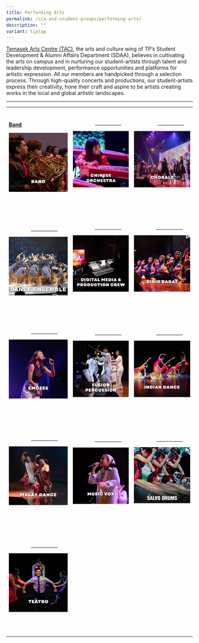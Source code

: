 ```yaml
---
title: Performing Arts
permalink: /cca-and-student-groups/performing-arts/
description: ""
variant: tiptap
---
```

<p><a href="/events/temasek-arts-centre/about-tac" rel="noopener noreferrer nofollow" target="_blank">Temasek Arts Centre (TAC)</a>,
the arts and culture wing of TP’s Student Development &amp; Alumni Affairs
Department (SDAA), believes in cultivating the arts on campus and in nurturing
our student-artists through talent and leadership development, performance
opportunities and platforms for artistic expression. All our members are
handpicked through a selection process. Through high-quality concerts and
productions, our student-artists express their creativity, hone their craft
and aspire to be artists creating works in the local and global artistic
landscapes.</p>
<hr>
<table style="minWidth: 75px">
<colgroup>
<col>
<col>
<col>
</colgroup>
<tbody>
<tr>
<td rowspan="1" colspan="1">
<p>
<br><strong><a href="/performing-arts/band" rel="noopener noreferrer nofollow" target="_blank">Band</a></strong>
</p>
<div class="isomer-image-wrapper">
<img style="display:block;margin-left:auto;margin-right:auto;" height="auto" width="100%" alt="Band" src="/images/Arts/BAND_button-01.png">
</div>
<p>&nbsp;&nbsp;&nbsp;&nbsp;&nbsp;&nbsp;&nbsp;&nbsp;&nbsp;&nbsp;&nbsp;&nbsp;&nbsp;&nbsp;&nbsp;&nbsp;&nbsp;&nbsp;&nbsp;
&nbsp;&nbsp;&nbsp;&nbsp;&nbsp;&nbsp;&nbsp;&nbsp;&nbsp;&nbsp;&nbsp;&nbsp;&nbsp;&nbsp;&nbsp;&nbsp;&nbsp;&nbsp;&nbsp;&nbsp;&nbsp;</p>
</td>
<td rowspan="1" colspan="1">
<p>
<br>&nbsp;&nbsp;&nbsp;&nbsp;&nbsp;&nbsp;&nbsp;&nbsp;&nbsp;&nbsp;&nbsp;&nbsp;&nbsp;&nbsp;&nbsp;
<a href="/performing-arts/chinese-orchestra/" rel="noopener noreferrer nofollow" target="_blank">&nbsp;&nbsp;&nbsp;&nbsp;&nbsp;&nbsp;&nbsp;&nbsp;&nbsp;&nbsp;&nbsp;&nbsp;&nbsp;&nbsp;&nbsp;&nbsp;&nbsp;&nbsp;&nbsp;</a>
</p>
<div class="isomer-image-wrapper">
<img style="display:block;margin-left:auto;margin-right:auto;" height="auto" width="100%" alt="Chinese Orchestra" src="/images/Arts/CO_button-01.png">
</div>
<p>&nbsp;&nbsp;&nbsp;&nbsp;&nbsp;&nbsp;&nbsp;&nbsp;&nbsp;&nbsp;&nbsp;&nbsp;&nbsp;&nbsp;&nbsp;&nbsp;&nbsp;&nbsp;&nbsp;
&nbsp;&nbsp;&nbsp;&nbsp;&nbsp;&nbsp;&nbsp;&nbsp;&nbsp;&nbsp;&nbsp;&nbsp;&nbsp;&nbsp;&nbsp;
&nbsp;&nbsp;&nbsp;&nbsp;&nbsp;&nbsp;&nbsp;&nbsp;&nbsp;&nbsp;&nbsp;</p>
</td>
<td rowspan="1" colspan="1">
<p>
<br>&nbsp;&nbsp;&nbsp; &nbsp;&nbsp;&nbsp;&nbsp;&nbsp;&nbsp;&nbsp;&nbsp;&nbsp;&nbsp;&nbsp;&nbsp;
<a href="/performing-arts/chorale/" rel="noopener noreferrer nofollow" target="_blank">&nbsp;&nbsp;&nbsp;&nbsp;&nbsp;&nbsp;&nbsp;&nbsp;&nbsp;&nbsp;&nbsp;&nbsp;&nbsp;&nbsp;&nbsp;&nbsp;&nbsp;&nbsp;&nbsp;</a>
</p>
<div class="isomer-image-wrapper">
<img style="display:block;margin-left:auto;margin-right:auto;" height="auto" width="100%" alt="Chorale" src="/images/Arts/CHORALE_button-01.png">
</div>
<p>&nbsp;&nbsp;&nbsp;&nbsp;&nbsp;&nbsp;&nbsp;&nbsp;&nbsp;&nbsp;&nbsp;&nbsp;&nbsp;&nbsp;&nbsp;&nbsp;&nbsp;&nbsp;&nbsp;
&nbsp;&nbsp;&nbsp;&nbsp;&nbsp;&nbsp;&nbsp;&nbsp;&nbsp;&nbsp;&nbsp;&nbsp;&nbsp;&nbsp;&nbsp;
&nbsp;&nbsp;&nbsp;&nbsp;&nbsp;&nbsp;&nbsp;&nbsp;&nbsp;&nbsp;&nbsp;</p>
</td>
</tr>
<tr>
<td rowspan="1" colspan="1">
<p>
<br>&nbsp;&nbsp;&nbsp;&nbsp;&nbsp;&nbsp;&nbsp;&nbsp;&nbsp;&nbsp;&nbsp;&nbsp;&nbsp;&nbsp;&nbsp;
<a href="/performing-arts/dance-ensemble/" rel="noopener noreferrer nofollow" target="_blank">&nbsp;&nbsp;&nbsp;&nbsp;&nbsp;&nbsp;&nbsp;&nbsp;&nbsp;&nbsp;&nbsp;&nbsp;&nbsp;&nbsp;&nbsp;&nbsp;&nbsp;&nbsp;&nbsp;</a>
</p>
<div class="isomer-image-wrapper">
<img style="width: 100%" height="auto" width="100%" alt="" src="/images/Arts/Dance_Ensemble.jpg">
</div>
<p>&nbsp;&nbsp;&nbsp;&nbsp;&nbsp;&nbsp; &nbsp;&nbsp;&nbsp;&nbsp;&nbsp;&nbsp;&nbsp;&nbsp;&nbsp;&nbsp;&nbsp;</p>
</td>
<td rowspan="1" colspan="1">
<p>
<br>&nbsp;&nbsp;&nbsp;&nbsp;&nbsp;&nbsp;&nbsp;&nbsp;&nbsp;&nbsp;&nbsp;&nbsp;&nbsp;&nbsp;&nbsp;
<a href="/performing-arts/digital-media-and-production-crew/" rel="noopener noreferrer nofollow" target="_blank">&nbsp;&nbsp;&nbsp;&nbsp;&nbsp;&nbsp;&nbsp;&nbsp;&nbsp;&nbsp;&nbsp;&nbsp;&nbsp;&nbsp;&nbsp;&nbsp;&nbsp;&nbsp;&nbsp;</a>
</p>
<div class="isomer-image-wrapper">
<img style="display:block;margin-left:auto;margin-right:auto;" height="auto" width="100%" alt="Digital Media and Production Crew" src="/images/Arts/DMPC_button-01.png">
</div>
<p>&nbsp;&nbsp;&nbsp;&nbsp;&nbsp;&nbsp;&nbsp;&nbsp;&nbsp;&nbsp;&nbsp;&nbsp;&nbsp;&nbsp;&nbsp;&nbsp;&nbsp;&nbsp;&nbsp;
&nbsp;&nbsp;&nbsp;&nbsp;&nbsp;&nbsp;&nbsp;&nbsp;&nbsp;&nbsp;&nbsp;&nbsp;&nbsp;&nbsp;&nbsp;
&nbsp;&nbsp;&nbsp;&nbsp;&nbsp;&nbsp;&nbsp;&nbsp;&nbsp;&nbsp;&nbsp;</p>
</td>
<td rowspan="1" colspan="1">
<p>
<br>&nbsp;&nbsp;&nbsp;&nbsp;&nbsp;&nbsp;&nbsp;&nbsp;&nbsp;&nbsp;&nbsp;&nbsp;&nbsp;&nbsp;&nbsp;
<a href="/performing-arts/dikir-barat/" rel="noopener noreferrer nofollow" target="_blank">&nbsp;&nbsp;&nbsp;&nbsp;&nbsp;&nbsp;&nbsp;&nbsp;&nbsp;&nbsp;&nbsp;&nbsp;&nbsp;&nbsp;&nbsp;&nbsp;&nbsp;&nbsp;&nbsp;</a>
</p>
<div class="isomer-image-wrapper">
<img style="display:block;margin-left:auto;margin-right:auto;" height="auto" width="100%" alt="Dikir Barat" src="/images/Arts/DK_button-01.png">
</div>
<p>&nbsp;&nbsp;&nbsp;&nbsp;&nbsp;&nbsp;&nbsp;&nbsp;&nbsp;&nbsp;&nbsp;&nbsp;&nbsp;&nbsp;&nbsp;&nbsp;&nbsp;&nbsp;&nbsp;
&nbsp;&nbsp;&nbsp;&nbsp;&nbsp;&nbsp;&nbsp;&nbsp;&nbsp;&nbsp;&nbsp;&nbsp;&nbsp;&nbsp;&nbsp;
&nbsp;&nbsp;&nbsp;&nbsp;&nbsp;&nbsp;&nbsp;&nbsp;&nbsp;&nbsp;&nbsp;</p>
</td>
</tr>
<tr>
<td rowspan="1" colspan="1">
<p>
<br>&nbsp;&nbsp;&nbsp;&nbsp;&nbsp;&nbsp;&nbsp;&nbsp;&nbsp;&nbsp;&nbsp;&nbsp;&nbsp;&nbsp;&nbsp;
<a href="/performing-arts/emcees/" rel="noopener noreferrer nofollow" target="_blank">&nbsp;&nbsp;&nbsp;&nbsp;&nbsp;&nbsp;&nbsp;&nbsp;&nbsp;&nbsp;&nbsp;&nbsp;&nbsp;&nbsp;&nbsp;&nbsp;&nbsp;&nbsp;&nbsp;</a>
</p>
<div class="isomer-image-wrapper">
<img style="display:block;margin-left:auto;margin-right:auto;" height="auto" width="100%" alt="TP Emcees" src="/images/Arts/EMCEES_button-01-v2.png">
</div>
<p>&nbsp;&nbsp;&nbsp;&nbsp;&nbsp;&nbsp;&nbsp;&nbsp;&nbsp;&nbsp;&nbsp;&nbsp;&nbsp;&nbsp;&nbsp;&nbsp;&nbsp;&nbsp;&nbsp;
&nbsp;&nbsp;&nbsp;&nbsp;&nbsp;&nbsp;&nbsp;&nbsp;&nbsp;&nbsp;&nbsp;&nbsp;&nbsp;&nbsp;&nbsp;
&nbsp;&nbsp;&nbsp;&nbsp;&nbsp;&nbsp;&nbsp;&nbsp;&nbsp;&nbsp;&nbsp;</p>
</td>
<td rowspan="1" colspan="1">
<p>
<br>&nbsp;&nbsp;&nbsp;&nbsp;&nbsp;&nbsp;&nbsp;&nbsp;&nbsp;&nbsp;&nbsp;&nbsp;&nbsp;&nbsp;&nbsp;
<a href="/performing-arts/fusion-percussion/" rel="noopener noreferrer nofollow" target="_blank">&nbsp;&nbsp;&nbsp;&nbsp;&nbsp;&nbsp;&nbsp;&nbsp;&nbsp;&nbsp;&nbsp;&nbsp;&nbsp;&nbsp;&nbsp;&nbsp;&nbsp;&nbsp;&nbsp;</a>
</p>
<div class="isomer-image-wrapper">
<img style="display:block;margin-left:auto;margin-right:auto;" height="auto" width="100%" alt="Fusion Percussion" src="/images/Arts/FP_button-02.png">
</div>
<p>&nbsp;&nbsp;&nbsp;&nbsp;&nbsp;&nbsp;&nbsp;&nbsp;&nbsp;&nbsp;&nbsp;&nbsp;&nbsp;&nbsp;&nbsp;&nbsp;&nbsp;&nbsp;&nbsp;
&nbsp;&nbsp;&nbsp;&nbsp;&nbsp;&nbsp;&nbsp;&nbsp;&nbsp;&nbsp;&nbsp;&nbsp;&nbsp;&nbsp;&nbsp;
&nbsp;&nbsp;&nbsp;&nbsp;&nbsp;&nbsp;&nbsp;&nbsp;&nbsp;&nbsp;&nbsp;</p>
</td>
<td rowspan="1" colspan="1">
<p>
<br>&nbsp;&nbsp;&nbsp;&nbsp;&nbsp;&nbsp;&nbsp;&nbsp;&nbsp;&nbsp;&nbsp;&nbsp;&nbsp;&nbsp;&nbsp;
<a href="/performing-arts/indian-dance/" rel="noopener noreferrer nofollow" target="_blank">&nbsp;&nbsp;&nbsp;&nbsp;&nbsp;&nbsp;&nbsp;&nbsp;&nbsp;&nbsp;&nbsp;&nbsp;&nbsp;&nbsp;&nbsp;&nbsp;&nbsp;&nbsp;&nbsp;</a>
</p>
<div class="isomer-image-wrapper">
<img style="display:block;margin-left:auto;margin-right:auto;" height="auto" width="100%" alt="Indian Dance" src="/images/Arts/IDG_button-01.png">
</div>
<p>&nbsp;&nbsp;&nbsp;&nbsp;&nbsp;&nbsp;&nbsp;&nbsp;&nbsp;&nbsp;&nbsp;&nbsp;&nbsp;&nbsp;&nbsp;&nbsp;&nbsp;&nbsp;&nbsp;
&nbsp;&nbsp;&nbsp;&nbsp;&nbsp;&nbsp;&nbsp;&nbsp;&nbsp;&nbsp;&nbsp;&nbsp;&nbsp;&nbsp;&nbsp;
&nbsp;&nbsp;&nbsp;&nbsp;&nbsp;&nbsp;&nbsp;&nbsp;&nbsp;&nbsp;&nbsp;</p>
</td>
</tr>
<tr>
<td rowspan="1" colspan="1">
<p>
<br>&nbsp;&nbsp;&nbsp;&nbsp;&nbsp;&nbsp;&nbsp;&nbsp;&nbsp;&nbsp;&nbsp;&nbsp;&nbsp;&nbsp;&nbsp;
<a href="/performing-arts/malay-dance/" rel="noopener noreferrer nofollow" target="_blank">&nbsp;&nbsp;&nbsp;&nbsp;&nbsp;&nbsp;&nbsp;&nbsp;&nbsp;&nbsp;&nbsp;&nbsp;&nbsp;&nbsp;&nbsp;&nbsp;&nbsp;&nbsp;&nbsp;</a>
</p>
<div class="isomer-image-wrapper">
<img style="display:block;margin-left:auto;margin-right:auto;" height="auto" width="100%" alt="Malay Dance" src="/images/Arts/MDG_button-01.png">
</div>
<p>&nbsp;&nbsp;&nbsp;&nbsp;&nbsp;&nbsp;&nbsp;&nbsp;&nbsp;&nbsp;&nbsp;&nbsp;&nbsp;&nbsp;&nbsp;&nbsp;&nbsp;&nbsp;&nbsp;
&nbsp;&nbsp;&nbsp;&nbsp;&nbsp; &nbsp;&nbsp;&nbsp;&nbsp;&nbsp;&nbsp;&nbsp;&nbsp;&nbsp;&nbsp;&nbsp;&nbsp;&nbsp;&nbsp;&nbsp;&nbsp;&nbsp;&nbsp;&nbsp;&nbsp;&nbsp;</p>
</td>
<td rowspan="1" colspan="1">
<p>
<br>&nbsp;&nbsp;&nbsp;&nbsp;&nbsp;&nbsp;&nbsp;&nbsp;&nbsp;&nbsp;&nbsp;&nbsp;&nbsp;&nbsp;&nbsp;
<a href="/performing-arts/music-vox/" rel="noopener noreferrer nofollow" target="_blank">&nbsp;&nbsp;&nbsp;&nbsp;&nbsp;&nbsp;&nbsp;&nbsp;&nbsp;&nbsp;&nbsp;&nbsp;&nbsp;&nbsp;&nbsp;&nbsp;&nbsp;&nbsp;&nbsp;</a>
</p>
<div class="isomer-image-wrapper">
<img style="display:block;margin-left:auto;margin-right:auto;" height="auto" width="100%" alt="Music Vox" src="/images/Arts/MV_button-01.png">
</div>
<p>&nbsp;&nbsp;&nbsp;&nbsp;&nbsp;&nbsp;&nbsp;&nbsp;&nbsp;&nbsp;&nbsp;&nbsp;&nbsp;&nbsp;&nbsp;&nbsp;&nbsp;&nbsp;&nbsp;
&nbsp;&nbsp;&nbsp;&nbsp;&nbsp;&nbsp;&nbsp;&nbsp;&nbsp;&nbsp;&nbsp;&nbsp;&nbsp;&nbsp;&nbsp;
&nbsp;&nbsp;&nbsp;&nbsp;&nbsp;&nbsp;&nbsp;&nbsp;&nbsp;&nbsp;&nbsp;</p>
</td>
<td rowspan="1" colspan="1">
<p>
<br>&nbsp;&nbsp;&nbsp;&nbsp;&nbsp;&nbsp;&nbsp;&nbsp;&nbsp;&nbsp;&nbsp;&nbsp;&nbsp;&nbsp;&nbsp;
<a href="/performing-arts/salvo-drums/" rel="noopener noreferrer nofollow" target="_blank">&nbsp;&nbsp;&nbsp;&nbsp;&nbsp;&nbsp;&nbsp;&nbsp;&nbsp;&nbsp;&nbsp;&nbsp;&nbsp;&nbsp;&nbsp;&nbsp;&nbsp;&nbsp;&nbsp;</a>
</p>
<div class="isomer-image-wrapper">
<img style="width: 100%" height="auto" width="100%" alt="" src="/images/Arts/Salvo_Drums_2.jpg">
</div>
<p>&nbsp;&nbsp;&nbsp;&nbsp;&nbsp;&nbsp;&nbsp;&nbsp;&nbsp;&nbsp;&nbsp;&nbsp;&nbsp;&nbsp;&nbsp;&nbsp;
&nbsp;&nbsp;&nbsp;&nbsp;&nbsp;&nbsp;&nbsp;&nbsp;&nbsp;&nbsp;&nbsp;&nbsp;&nbsp;&nbsp;&nbsp;
&nbsp;&nbsp;&nbsp;&nbsp;&nbsp;&nbsp;&nbsp;&nbsp;&nbsp;&nbsp;&nbsp;</p>
</td>
</tr>
<tr>
<td rowspan="1" colspan="1">
<p>
<br>&nbsp;&nbsp;&nbsp;&nbsp;&nbsp;&nbsp;&nbsp;&nbsp;&nbsp;&nbsp;&nbsp;&nbsp;&nbsp;&nbsp;&nbsp;
<a href="/performing-arts/teatro/" rel="noopener noreferrer nofollow" target="_blank">&nbsp;&nbsp;&nbsp;&nbsp;&nbsp;&nbsp;&nbsp;&nbsp;&nbsp;&nbsp;&nbsp;&nbsp;&nbsp;&nbsp;&nbsp;&nbsp;&nbsp;&nbsp;&nbsp;</a>
</p>
<div class="isomer-image-wrapper">
<img style="display:block;margin-left:auto;margin-right:auto;" height="auto" width="100%" alt="Teatro" src="/images/Arts/TEATRO_button-01.png">
</div>
<p>&nbsp;&nbsp;&nbsp;&nbsp;&nbsp;&nbsp;&nbsp;&nbsp;&nbsp; &nbsp;&nbsp;&nbsp;&nbsp;&nbsp;&nbsp;&nbsp;&nbsp;&nbsp;&nbsp;
&nbsp;&nbsp;&nbsp;&nbsp;&nbsp;&nbsp;&nbsp;&nbsp;&nbsp;&nbsp;&nbsp;&nbsp;&nbsp;&nbsp;&nbsp;
&nbsp;&nbsp;&nbsp;&nbsp;&nbsp;&nbsp;&nbsp;&nbsp;&nbsp;&nbsp;&nbsp;</p>
</td>
<td rowspan="1" colspan="1">
<p></p>
</td>
<td rowspan="1" colspan="1">
<p></p>
</td>
</tr>
</tbody>
</table>
<p></p>